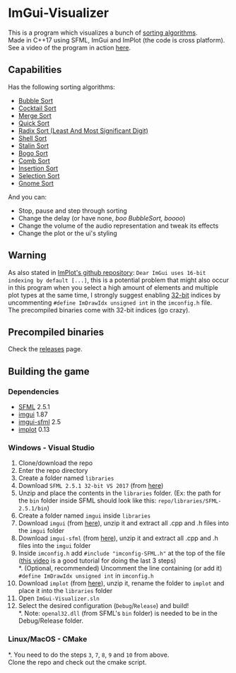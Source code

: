 # ImGui-Visualizer
This is a program which visualizes a bunch of [sorting algorithms](https://en.wikipedia.org/wiki/Sorting_algorithm).  
Made in C++17 using SFML, ImGui and ImPlot (the code is cross platform).  
See a video of the program in action [here](https://www.youtube.com/watch?v=IISj6aj4E6o).

## Capabilities
Has the following sorting algorithms:
- [Bubble Sort](https://en.wikipedia.org/wiki/Bubble_sort)
- [Cocktail Sort](https://en.wikipedia.org/wiki/Cocktail_shaker_sort)
- [Merge Sort](https://en.wikipedia.org/wiki/Merge_sort)
- [Quick Sort](https://en.wikipedia.org/wiki/Quicksort)
- [Radix Sort (Least And Most Significant Digit)](https://en.wikipedia.org/wiki/Radix_sort)
- [Shell Sort](https://en.wikipedia.org/wiki/Shellsort)  
- [Stalin Sort](https://www.quora.com/What-is-Stalin-sort)
- [Bogo Sort](https://en.wikipedia.org/wiki/Bogosort)
- [Comb Sort](https://en.wikipedia.org/wiki/Comb_sort)
- [Insertion Sort](https://en.wikipedia.org/wiki/Insertion_sort)
- [Selection Sort](https://en.wikipedia.org/wiki/Selection_sort)
- [Gnome Sort](https://en.wikipedia.org/wiki/Gnome_sort)

And you can:
- Stop, pause and step through sorting
- Change the delay (or have none, *boo BubbleSort, boooo*)
- Change the volume of the audio representation and tweak its effects
- Change the plot or the ui's styling

## Warning
As also stated in [ImPlot's github repository](https://github.com/epezent/implot): `Dear ImGui uses 16-bit indexing by default [...]`, this is a potential problem that might also occur in this program when you select a high amount of elements and multiple plot types at the same time, I strongly suggest enabling [32-bit](https://www.youtube.com/watch?v=wcq3UjVUdRA) indices by uncommenting `#define ImDrawIdx unsigned int` in the `imconfig.h` file.  
The precompiled binaries come with 32-bit indices (go crazy).

## Precompiled binaries
Check the [releases](https://github.com/CosminPerRam/ImGui-Visualizer/releases) page.

## Building the game

### Dependencies
 - [SFML](https://www.sfml-dev.org/) 2.5.1
 - [imgui](https://github.com/ocornut/imgui) 1.87
 - [imgui-sfml](https://github.com/eliasdaler/imgui-sfml) 2.5
 - [implot](https://github.com/epezent/implot) 0.13

### Windows - Visual Studio
1. Clone/download the repo
2. Enter the repo directory
3. Create a folder named `libraries`
4. Download `SFML 2.5.1 32-bit VS 2017` (from [here](https://www.sfml-dev.org/download/sfml/2.5.1/))
5. Unzip and place the contents in the `libraries` folder. 
(Ex: the path for the `bin` folder inside SFML should look like this: `repo/libraries/SFML-2.5.1/bin`)
6. Create a folder named `imgui` inside `libraries`
7. Download `imgui` (from [here](https://github.com/ocornut/imgui)), unzip it and extract all .cpp and .h files into the `imgui` folder
8. Download `imgui-sfml` (from [here](https://github.com/eliasdaler/imgui-sfml)), unzip it and extract all .cpp and .h files into the `imgui` folder
9. Inside `imconfig.h` add `#include "imconfig-SFML.h"` at the top of the file  
([this video](https://www.youtube.com/watch?v=2YS5WJTeKpI) is a good tutorial for doing the last 3 steps)  
*. (Optional, recommended) Uncomment the line containing (or add it) `#define ImDrawIdx unsigned int` in `imconfig.h`
10. Download `implot` (from [here](https://github.com/ocornut/imgui)), unzip it, rename the folder to `implot` and place it into the `libraries` folder
11. Open `ImGui-Visualizer.sln`
12. Select the desired configuration (`Debug`/`Release`) and build!  
*. Note: `openal32.dll` (from SFML's `bin` folder) is needed to be in the Debug/Release folder.

### Linux/MacOS - CMake
*. You need to do the steps `3`, `7`, `8`, `9` and `10` from above.  
Clone the repo and check out the cmake script.
